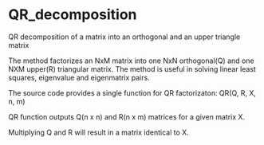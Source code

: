 # QR_decomposition
QR decomposition of a matrix into an orthogonal and  an upper triangle matrix

The method factorizes an NxM matrix into one NxN orthogonal(Q) and one NXM upper(R) triangular matrix. The method is useful in solving linear least squares, eigenvalue and eigenmatrix pairs.  

The source code provides a single function for QR factorizaton: QR(Q, R, X, n, m)

QR function outputs Q(n x n) and R(n x m) matrices for a given matrix X.

Multiplying Q and R will result in a matrix identical to X.

